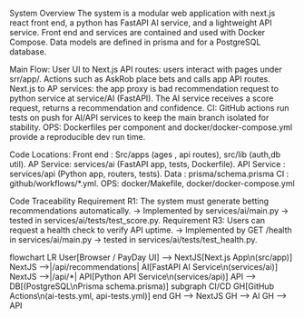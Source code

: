 System Overview 
The system is a modular web application with next.js react front end, a python has FastAPI AI service, and a lightweight API service. Front end and services are contained and used with Docker Compose. Data models are defined in prisma and for a PostgreSQL database. 

Main Flow: 
User UI to Next.js API routes: users interact with pages under srr/app/. Actions such as AskRob place bets and calls app API routes. 
Next.js to AP services: the app proxy is bad recommendation request to python service at service/AI (FastAPI). The AI service receives a score request, returns a recommendation and confidence. 
CI: GitHub actions run tests on push for AI/API services to keep the main branch isolated for stability. 
OPS: Dockerfiles per component and docker/docker-compose.yml provide a reproducible dev run time. 

Code Locations: 
Front end : Src/apps (ages , api routes), src/lib (auth,db util).
AP Service: services/ai (FastAPI app, tests, Dockerfile).
API Service : services/api (Python app, routers, tests).
Data : prisma/schema.prisma
CI : github/workflows/*.yml.
OPS:  docker/Makefile, docker/docker-compose.yml

Code Traceability 
Requirement R1: The system must generate betting recommendations automatically.
→  Implemented by services/ai/main.py → tested in services/ai/tests/test_score.py.
Requirement R3: Users can request a health check to verify API uptime.
 → Implemented by GET /health in services/ai/main.py → tested in services/ai/tests/test_health.py.

 flowchart LR
  User[Browser / PayDay UI] --> NextJS[Next.js App\n(src/app)]
  NextJS -->|/api/recommendations| AI[FastAPI AI Service\n(services/ai)]
  NextJS -->|/api/*| API[Python API Service\n(services/api)]
  API --> DB[(PostgreSQL\nPrisma schema.prisma)]
  subgraph CI/CD
    GH[GitHub Actions\n(ai-tests.yml, api-tests.yml)]
  end
  GH --> NextJS
  GH --> AI
  GH --> API

